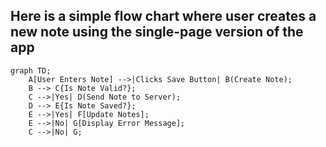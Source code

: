 ## Here is a simple flow chart where user creates a new note using the single-page version of the app

```mermaid
graph TD;
    A[User Enters Note] -->|Clicks Save Button| B(Create Note);
    B --> C{Is Note Valid?};
    C -->|Yes| D(Send Note to Server);
    D --> E{Is Note Saved?};
    E -->|Yes| F[Update Notes];
    E -->|No| G[Display Error Message];
    C -->|No| G;
```